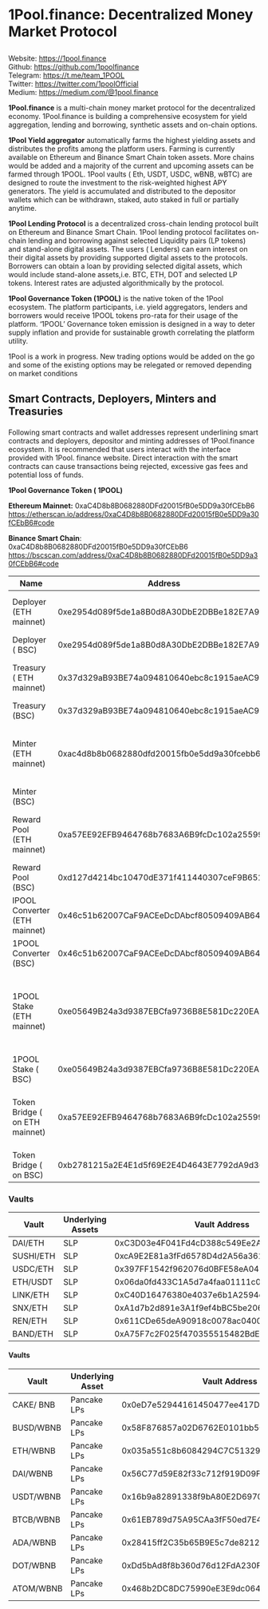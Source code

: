 #  1Pool.finance: Decentralized Money Market Protocol <br> </p>
Website: https://1pool.finance<br>
Github: https://github.com/1poolfinance<br>
Telegram: https://t.me/team_1POOL <br>
Twitter: https://twitter.com/1poolOfficial <br>
Medium: https://medium.com/@1pool.finance <br>

 **1Pool.finance** is a multi-chain money market protocol for the decentralized economy. 1Pool.finance is building a comprehensive ecosystem for yield aggregation, lending and borrowing, synthetic assets and on-chain options.<br></p>
 **1Pool Yield aggregator** automatically farms the highest yielding assets and distributes the profits among the platform users. Farming is currently available on Ethereum and Binance Smart Chain token assets. More chains would be added and a majority of the current and upcoming assets can be farmed through 1POOL. 1Pool vaults ( Eth, USDT, USDC, wBNB, wBTC) are designed to route the investment to the risk-weighted highest APY generators. The yield is accumulated and distributed to the depositor wallets which can be withdrawn, staked, auto staked in full or partially anytime. <br> </p>
   **1Pool Lending Protocol** is a decentralized cross-chain lending protocol built on Ethereum and Binance Smart Chain. 1Pool lending protocol facilitates on-chain lending and borrowing against selected Liquidity pairs (LP tokens) and stand-alone digital assets. The users ( Lenders) can earn interest on their digital assets by providing supported digital assets to the protocols. Borrowers can obtain a loan by providing selected digital assets, which would include stand-alone assets,i.e. BTC, ETH, DOT and selected LP tokens. Interest rates are adjusted algorithmically by the protocol.<br></p> 
**1Pool Governance Token (1POOL)** is the native token of the 1Pool ecosystem. The platform participants, i.e. yield aggregators, lenders and borrowers would receive 1POOL tokens pro-rata for their usage of the platform. ‘1POOL’ Governance token emission is designed in a way to deter supply inflation and provide for sustainable growth correlating the platform utility.<br></p>
1Pool is a work in progress. New trading options would be added on the go and some of the existing options may be relegated or removed depending on market conditions <br></p>
 ##  Smart Contracts,  Deployers, Minters and Treasuries <br> </p>
  Following smart contracts and wallet addresses represent underlining smart contracts and deployers, depositor and minting addresses of 1Pool.finance ecosystem.
It is recommended that users interact with the interface provided with 1Pool. finance website. Direct interaction with the smart contracts can cause transactions being rejected, excessive gas fees and potential loss of funds. <br></p>

**1Pool Governance Token ( 1POOL)**

**Ethereum  Mainnet:** 0xaC4D8b8B0682880DFd20015fB0e5DD9a30fCEbB6
https://etherscan.io/address/0xaC4D8b8B0682880DFd20015fB0e5DD9a30fCEbB6#code

**Binance Smart Chain**: 0xaC4D8b8B0682880DFd20015fB0e5DD9a30fCEbB6
https://bscscan.com/address/0xaC4D8b8B0682880DFd20015fB0e5DD9a30fCEbB6#code


 
Name	                                   |Address                                                   |     	Description     |
-----------------------------------------|---------------------------------------------------------- |---------------------
Deployer  (ETH mainnet)                  |	0xe2954d089f5de1a8B0d8A30DbE2DBBe182E7A908	             | Deploy and administer smart contracts |
Deployer ( BSC)                          |	0xe2954d089f5de1a8B0d8A30DbE2DBBe182E7A908	             |             ’’  |
Treasury ( ETH mainnet)	                 |0x37d329aB93BE74a094810640ebc8c1915aeAC948	               | Received 5% of minited 1POOL |
Treasury (BSC) 	                         | 0x37d329aB93BE74a094810640ebc8c1915aeAC948	               |             ’’    |
Minter  (ETH mainnet)	                   | 0xac4d8b8b0682880dfd20015fb0e5dd9a30fcebb6	               |  Ownership transferred to new minter. Mint 1POOL rewards |
Minter (BSC)		                         |                                                           |              ’’    |
Reward Pool (ETH mainnet)                |	0xa57EE92EFB9464768b7683A6B9fcDc102a255994	              | Farm 1POOL LP deposits; distribute rewards    |
Reward Pool (BSC)	|0xd127d4214bc10470dE371f411440307ceF9B651	                |       ’’                     |
IPOOL Converter (ETH mainnet) |	0x46c51b62007CaF9ACEeDcDAbcf80509409AB64E1	 | Convert Sushi – 1POOL
1POOL Converter (BSC)	|  0x46c51b62007CaF9ACEeDcDAbcf80509409AB64E1	|   Convert  Cake -1POOL
1POOL Stake (ETH mainnet) |  	0xe05649B24a3d9387EBCfa9736B8E581Dc220EA4a	|   Stake 1POOL Governence token; execute revenue share  (20% Revenue)
1POOL Stake ( BSC) |	0xe05649B24a3d9387EBCfa9736B8E581Dc220EA4a	        |             ’’
Token Bridge ( on ETH mainnet) |	0xa57EE92EFB9464768b7683A6B9fcDc102a255994	|   Swap 1POOL ERC 20 to 1POOL BEP 20 vice versa
Token Bridge ( on BSC)	|   0xb2781215a2E4E1d5f69E2E4D4643E7792dA9d369	   |                    ’’


### Vaults </p>
 Vault                       | Underlying Assets                   | Vault Address                                | Pool Address      |
 ----------------------------|-------------------------------------|-----------------------------------------------|------------------|
 DAI/ETH	|   SLP|      	0xC3D03e4F041Fd4cD388c549Ee2A29a9E5075882f	|   0xfB26A29D48e03CAF6beEF9db139653f84bB2EBb7 |
SUSHI/ETH	|  SLP |  	0xcA9E2E81a3fFd6578D4d2A56a361dd55d4F8beFa|   	0x739085B79eEAb5CcE6325231F033e571bA6A4Fa4 |
USDC/ETH |	SLP|	0x397FF1542f962076d0BFE58eA045FfA2d347ACa0 |	0xc2bDF63D8cF818069AacDBa60C34B0De85FF01cD |
ETH/USDT |	SLP | 	0x06da0fd433C1A5d7a4faa01111c044910A184553 |	0x8FBe670212B10B411E343983926a9317146e94De |
LINK/ETH| SLP |	0xC40D16476380e4037e6b1A2594cAF6a6cc8Da967 |	0xf71aDc161B954835D06A173411e5937E38114Dad |
SNX/ETH	|SLP |	0xA1d7b2d891e3A1f9ef4bBC5be20630C2FEB1c470 |	0xcA9E2E81a3fFd6578D4d2A56a361dd55d4F8beFa |
REN/ETH	|SLP |	0x611CDe65deA90918c0078ac0400A72B0D25B9bb1 | 	0x20dEc9e2308bE9754Ba26A5F9274f990CAa7443F |
BAND/ETH	| SLP	| 0xA75F7c2F025f470355515482BdE9EFA8153536A8 |	0x530dFAB367Ed795E7F73038FCB39756099257aF0 |

 
 
 #### Vaults </p>
 
 Vault                      |	Underlying Asset  |                  	Vault Address         |	Pool Address         |
 ---------------------------|-------------------|-----------------------------------------|----------------------|
CAKE/ BNB	|  Pancake LPs     |	0x0eD7e52944161450477ee417DE9Cd3a859b14fD0  |	0xB493dA04D7f6026Fa1A526eF3b630B03ab675C26
BUSD/WBNB	 | Pancake LPs  |	0x58F876857a02D6762E0101bb5C46A8c1ED44Dc16  |	0x035a551c8b6084294C7C51329cCe3E185c160F72
ETH/WBNB   |	Pancake LPs  |	0x035a551c8b6084294C7C51329cCe3E185c160F72	|  0x6b334725690b8b234b98837240FB3446C39D4874
DAI/WBNB  |	Pancake LPs  |	0x56C77d59E82f33c712f919D09FcedDf49660a829	|     0x5876248570314Fdc735bB219F122481987cD5936
USDT/WBNB  |  	Pancake LPs  |  	0x16b9a82891338f9bA80E2D6970FddA79D1eb0daE  |  	0x091A3cC274Cf09D6e1a516C66578edDd671C0921
BTCB/WBNB  |	Pancake LPs	|  0x61EB789d75A95CAa3fF50ed7E47b96c132fEc082  |  	0xd70e84C265f8C3594696bEE6C97121b14c198eAe
ADA/WBNB  |	Pancake LPs	   |    0x28415ff2C35b65B9E5c7de82126b4015ab9d031F	  |   0x2707aAe9139Db21913C503E1b4ba39e79981d70C
DOT/WBNB	|   Pancake LPs	|     0xDd5bAd8f8b360d76d12FdA230F8BAF42fe0022CF |   	0xF15F93d1e2BaB86D5785b994Cd0DC821892C0351
ATOM/WBNB  |	Pancake LPs	  |   0x468b2DC8DC75990eE3E9dc0648965Ad6294E7914	   |  0x76F07eC792e5E2182577A1542C3b8EF2df8c32Fc






 



